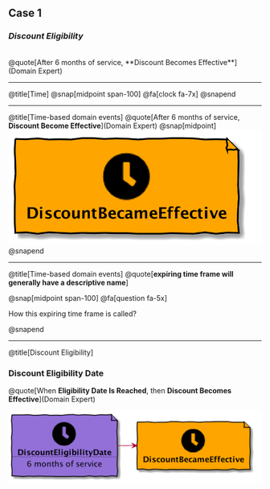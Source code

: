 ## Case 1
### _Discount Eligibility_
<br/>
@quote[After 6 months of service, **Discount Becomes Effective**](Domain Expert)

---
@title[Time]
@snap[midpoint span-100]
@fa[clock fa-7x]
@snapend

---
@title[Time-based domain events]
@quote[After 6 months of service, **Discount Become Effective**](Domain Expert)
@snap[midpoint]
![](time-based-domain-events/modelling/.assets/diagrams/discount_became_effective.png)
@snapend

---
@title[Time-based domain events]
@quote[**expiring time frame will generally have a descriptive name**] 

@snap[midpoint span-100]
@fa[question fa-5x]

How this expiring time frame is called?

@snapend

---
@title[Discount Eligibility]
### Discount Eligibility Date
@quote[When **Eligibility Date Is Reached**, then **Discount Becomes Effective**](Domain Expert)

![](time-based-domain-events/modelling/.assets/diagrams/discount_eligibility_date.png)
